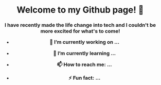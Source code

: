 <h1 align="center">
Welcome to my Github page! 👋

<h3 align="center">
I have recently made the life change into tech and I couldn't be more excited for what's to come!
</br>


- 🔭 I’m currently working on ...
- 🌱 I’m currently learning ...
- 📫 How to reach me: ...

- ⚡ Fun fact: ...

